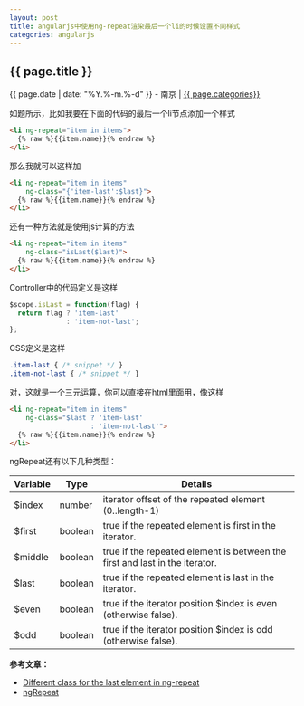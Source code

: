 ```yaml
---
layout: post
title: angularjs中使用ng-repeat渲染最后一个li的时候设置不同样式
categories: angularjs
---
```


## {{ page.title }}

{{ page.date | date: "%Y.%-m.%-d" }} - 南京 | <a href="/archive#{{ page.categories }}">{{ page.categories}}</a>

如题所示，比如我要在下面的代码的最后一个li节点添加一个样式

```html
<li ng-repeat="item in items">
  {% raw %}{{item.name}}{% endraw %}
</li>
```
那么我就可以这样加

```html
<li ng-repeat="item in items"
    ng-class="{'item-last':$last}">
  {% raw %}{{item.name}}{% endraw %}
</li>
```
还有一种方法就是使用js计算的方法

```html
<li ng-repeat="item in items"
    ng-class="isLast($last)">
  {% raw %}{{item.name}}{% endraw %}
</li>
```
Controller中的代码定义是这样

```js
$scope.isLast = function(flag) {
  return flag ? 'item-last'
              : 'item-not-last';
};
```
CSS定义是这样

```css
.item-last { /* snippet */ }
.item-not-last { /* snippet */ }
```
对，这就是一个三元运算，你可以直接在html里面用，像这样

```html
<li ng-repeat="item in items"
    ng-class="$last ? 'item-last'
                    : 'item-not-last'">
  {% raw %}{{item.name}}{% endraw %}
</li>
```
ngRepeat还有以下几种类型：

|  Variable  |  Type      |  Details                                                                     |  
|  --------- |  --------- |  --------------------------------------------------------------------------  |  
|  $index  |  number  |  iterator offset of the repeated element (0..length-1)                       |  
|  $first  |  boolean |  true if the repeated element is first in the iterator.                      |  
|  $middle |  boolean |  true if the repeated element is between the first and last in the iterator. |  
|  $last   |  boolean |  true if the repeated element is last in the iterator.                       |  
|  $even   |  boolean |  true if the iterator position $index is even (otherwise false).             |  
|  $odd    |  boolean |  true if the iterator position $index is odd (otherwise false).              |  

**参考文章：**

  * [Different class for the last element in ng-repeat][1]
  * [ngRepeat][2]


[1]: http://stackoverflow.com/questions/14581658/different-class-for-the-last-element-in-ng-repeat
[2]: https://docs.angularjs.org/api/ng/directive/ngRepeat